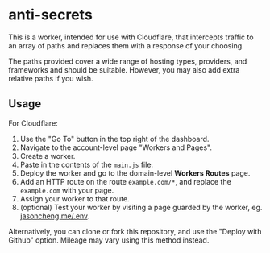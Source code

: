 # anti-secrets

This is a worker, intended for use with Cloudflare, that intercepts traffic to an array of paths and replaces them with a response of your choosing.

The paths provided cover a wide range of hosting types, providers, and frameworks and should be suitable. However, you may also add extra relative paths if you wish.

## Usage

For Cloudflare:

1. Use the "Go To" button in the top right of the dashboard.
2. Navigate to the account-level page "Workers and Pages".
3. Create a worker.
4. Paste in the contents of the `main.js` file.
5. Deploy the worker and go to the domain-level **Workers Routes** page.
6. Add an HTTP route on the route `example.com/*`, and replace the `example.com` with your page.
7. Assign your worker to that route.
8. (optional) Test your worker by visiting a page guarded by the worker, eg. [jasoncheng.me/.env](https://jasoncheng.me/.env).

Alternatively, you can clone or fork this repository, and use the "Deploy with Github" option. Mileage may vary using this method instead.
